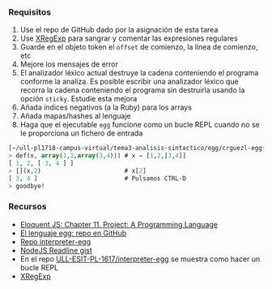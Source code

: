 
### Requisitos

1. Use el repo de GitHub dado por la asignación de esta tarea 
2. Use [XRegExp](http://xregexp.com/) para sangrar y comentar las expresiones regulares
3. Guarde en el objeto token el `offset` de comienzo, la línea de comienzo, etc
4. Mejore los mensajes de error
5. El analizador léxico actual destruye la cadena conteniendo el programa conforme la analiza. 
Es posible  escribir una analizador léxico que recorra la cadena conteniendo el programa sin destruirla
usando la opción `sticky`. Estudie esta mejora
5. Añada índices negativos (a la Ruby) para los arrays
6. Añada mapas/hashes al lenguaje
7. Haga que el ejecutable `egg` funcione como un bucle REPL cuando no se le proporciona un fichero de entrada
  ```lisp
  [~/ull-pl1718-campus-virtual/tema3-analisis-sintactico/egg/crguezl-egg(develo)]$ bin/egg.js
  > def(x, array(1,2,array(3,4))) # x = [1,2,[3,4]]
  [ 1, 2, [ 3, 4 ] ]
  > [](x,2)                       # x[2]
  [ 3, 4 ]                        # Pulsamos CTRL-D
  > goodbye!
  ```

### Recursos

* [Eloquent JS: Chapter 11. Project: A Programming Language](http://eloquentjavascript.net/11_language.html)
* [El lenguaje egg: repo en GitHub](https://github.com/ULL-ESIT-PL-1617/egg)
* [Repo interpreter-egg](https://github.com/ULL-ESIT-PL-1617/interpreter-egg)
* [NodeJS Readline gist](https://gist.github.com/DTrejo/901104)
* En el repo [ULL-ESIT-PL-1617/interpreter-egg](https://github.com/ULL-ESIT-PL-1617/interpreter-egg) se muestra como hacer un bucle REPL
* [XRegExp](http://xregexp.com/)
